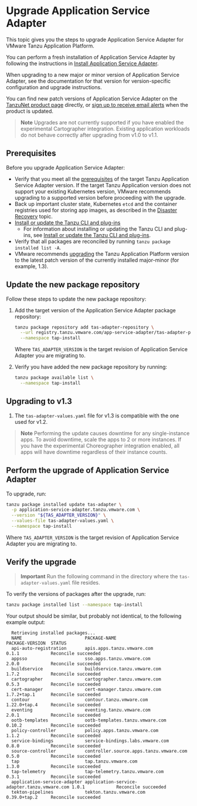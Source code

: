 # Upgrade Application Service Adapter

This topic gives you the steps to upgrade Application Service Adapter for VMware Tanzu Application Platform.

You can perform a fresh installation of Application Service Adapter by following the instructions in [Install Application Service Adapter](install.md).

When upgrading to a new major or minor version of Application Service Adapter, see the documentation for that version for version-specific configuration and upgrade instructions.

You can find new patch versions of Application Service Adapter on the [TanzuNet product page](https://network.pivotal.io/products/app-service-adapter#/releases/1354074) directly, or [sign up to receive email alerts](https://network.tanzu.vmware.com/docs/faq#alerts) when the product is updated.

> **Note** Upgrades are not currently supported if you have enabled the experimental Cartographer integration. Existing application workloads do not behave correctly after upgrading from v1.0 to v1.1.

## <a id='prereqs'></a> Prerequisites

Before you upgrade Application Service Adapter:

- Verify that you meet all the [prerequisites](install-prerequisites.md) of the target Tanzu Application Service Adapter version. If the target Tanzu Application version does not support your existing Kubernetes version, VMware recommends upgrading to a supported version before proceeding with the upgrade.
- Back up important cluster state, Kubernetes `etcd` and the container registries used for storing app images, as described in the [Disaster Recovery](disaster-recovery.md) topic.
- [Install or update the Tanzu CLI and plug-ins](https://docs.vmware.com/en/VMware-Tanzu-Application-Platform/1.3/tap/GUID-install-tanzu-cli.html#install-or-update-the-tanzu-cli-and-plugins-3)
  - For information about installing or updating the Tanzu CLI and plug-ins, see [Install or update the Tanzu CLI and plug-ins](https://docs.vmware.com/en/VMware-Tanzu-Application-Platform/1.3/tap/GUID-install-tanzu-cli.html#install-or-update-the-tanzu-cli-and-plugins-3).
- Verify that all packages are reconciled by running `tanzu package installed list -A`.
- VMware recommends [upgrading](https://docs.vmware.com/en/VMware-Tanzu-Application-Platform/1.3/tap/GUID-upgrading.html) the Tanzu Application Platform version to the latest patch version of the currently installed major-minor (for example, 1.3).

## <a id="add-new-package-repo"></a> Update the new package repository

Follow these steps to update the new package repository:

1. Add the target version of the Application Service Adapter package repository:

   ```bash
   tanzu package repository add tas-adapter-repository \
     --url registry.tanzu.vmware.com/app-service-adapter/tas-adapter-package-repo:${TAS_ADAPTER_VERSION} \
     --namespace tap-install
   ```

   Where `TAS_ADAPTER_VERSION` is the target revision of Application Service Adapter you are migrating to.

1. Verify you have added the new package repository by running:

   ```bash
   tanzu package available list \
     --namespace tap-install
   ```

## <a id="upgrading-to-version-1-2"></a> Upgrading to v1.3

1. The `tas-adapter-values.yaml` file for v1.3 is compatible with the one used for v1.2.

> **Note** Performing the update causes downtime for any single-instance apps.
> To avoid downtime, scale the apps to 2 or more instances. If you have the
> experimental Choreographer integration enabled, all apps will have downtime
> regardless of their instance counts.

## <a id="perform-the-upgrade-of-application-service-adapter"></a> Perform the upgrade of Application Service Adapter

To upgrade, run:

```bash
tanzu package installed update tas-adapter \
  -p application-service-adapter.tanzu.vmware.com \
  --version "${TAS_ADAPTER_VERSION}" \
  --values-file tas-adapter-values.yaml \
  --namespace tap-install
```

Where `TAS_ADAPTER_VERSION` is the target revision of Application Service Adapter you are migrating to.

## <a id="verify"></a> Verify the upgrade

> **Important** Run the following command in the directory where the `tas-adapter-values.yaml` file resides.

To verify the versions of packages after the upgrade, run:

```bash
tanzu package installed list --namespace tap-install
```

Your output should be similar, but probably not identical, to the following example output:

```console
  Retrieving installed packages...
  NAME                        PACKAGE-NAME                                 PACKAGE-VERSION  STATUS
  api-auto-registration       apis.apps.tanzu.vmware.com                   0.1.1            Reconcile succeeded
  appsso                      sso.apps.tanzu.vmware.com                    2.0.0            Reconcile succeeded
  buildservice                buildservice.tanzu.vmware.com                1.7.2            Reconcile succeeded
  cartographer                cartographer.tanzu.vmware.com                0.5.3            Reconcile succeeded
  cert-manager                cert-manager.tanzu.vmware.com                1.7.2+tap.1      Reconcile succeeded
  contour                     contour.tanzu.vmware.com                     1.22.0+tap.4     Reconcile succeeded
  eventing                    eventing.tanzu.vmware.com                    2.0.1            Reconcile succeeded
  ootb-templates              ootb-templates.tanzu.vmware.com              0.10.2           Reconcile succeeded
  policy-controller           policy.apps.tanzu.vmware.com                 1.1.2            Reconcile succeeded
  service-bindings            service-bindings.labs.vmware.com             0.8.0            Reconcile succeeded
  source-controller           controller.source.apps.tanzu.vmware.com      0.5.0            Reconcile succeeded
  tap                         tap.tanzu.vmware.com                         1.3.0            Reconcile succeeded
  tap-telemetry               tap-telemetry.tanzu.vmware.com               0.3.1            Reconcile succeeded
  application-service-adapter application-service-adapter.tanzu.vmware.com 1.0.1            Reconcile succeeded
  tekton-pipelines            tekton.tanzu.vmware.com                      0.39.0+tap.2     Reconcile succeeded
```
